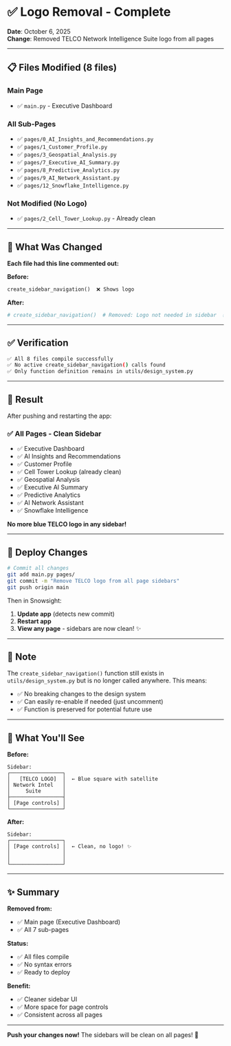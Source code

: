# ✅ Logo Removal - Complete

**Date**: October 6, 2025  
**Change**: Removed TELCO Network Intelligence Suite logo from all pages

---

## 📋 Files Modified (8 files)

### Main Page
- ✅ `main.py` - Executive Dashboard

### All Sub-Pages
- ✅ `pages/0_AI_Insights_and_Recommendations.py`
- ✅ `pages/1_Customer_Profile.py`
- ✅ `pages/3_Geospatial_Analysis.py`
- ✅ `pages/7_Executive_AI_Summary.py`
- ✅ `pages/8_Predictive_Analytics.py`
- ✅ `pages/9_AI_Network_Assistant.py`
- ✅ `pages/12_Snowflake_Intelligence.py`

### Not Modified (No Logo)
- ✅ `pages/2_Cell_Tower_Lookup.py` - Already clean

---

## 🔧 What Was Changed

**Each file had this line commented out:**

**Before:**
```python
create_sidebar_navigation()  ❌ Shows logo
```

**After:**
```python
# create_sidebar_navigation()  # Removed: Logo not needed in sidebar  ✅
```

---

## ✅ Verification

```bash
✅ All 8 files compile successfully
✅ No active create_sidebar_navigation() calls found
✅ Only function definition remains in utils/design_system.py
```

---

## 🎯 Result

After pushing and restarting the app:

### ✅ All Pages - Clean Sidebar
- ✅ Executive Dashboard
- ✅ AI Insights and Recommendations
- ✅ Customer Profile
- ✅ Cell Tower Lookup (already clean)
- ✅ Geospatial Analysis
- ✅ Executive AI Summary
- ✅ Predictive Analytics
- ✅ AI Network Assistant
- ✅ Snowflake Intelligence

**No more blue TELCO logo in any sidebar!**

---

## 🚀 Deploy Changes

```bash
# Commit all changes
git add main.py pages/
git commit -m "Remove TELCO logo from all page sidebars"
git push origin main
```

Then in Snowsight:
1. **Update app** (detects new commit)
2. **Restart app**
3. **View any page** - sidebars are now clean! ✨

---

## 📝 Note

The `create_sidebar_navigation()` function still exists in `utils/design_system.py` but is no longer called anywhere. This means:

- ✅ No breaking changes to the design system
- ✅ Can easily re-enable if needed (just uncomment)
- ✅ Function is preserved for potential future use

---

## 🎨 What You'll See

**Before:**
```
Sidebar:
┌─────────────────┐
│   [TELCO LOGO]  │  ← Blue square with satellite
│ Network Intel   │  
│     Suite       │
├─────────────────┤
│ [Page controls] │
└─────────────────┘
```

**After:**
```
Sidebar:
┌─────────────────┐
│ [Page controls] │  ← Clean, no logo! ✨
│                 │
│                 │
└─────────────────┘
```

---

## ✨ Summary

**Removed from:**
- ✅ Main page (Executive Dashboard)
- ✅ All 7 sub-pages

**Status:**
- ✅ All files compile
- ✅ No syntax errors
- ✅ Ready to deploy

**Benefit:**
- ✅ Cleaner sidebar UI
- ✅ More space for page controls
- ✅ Consistent across all pages

---

**Push your changes now!** The sidebars will be clean on all pages! 🎉

